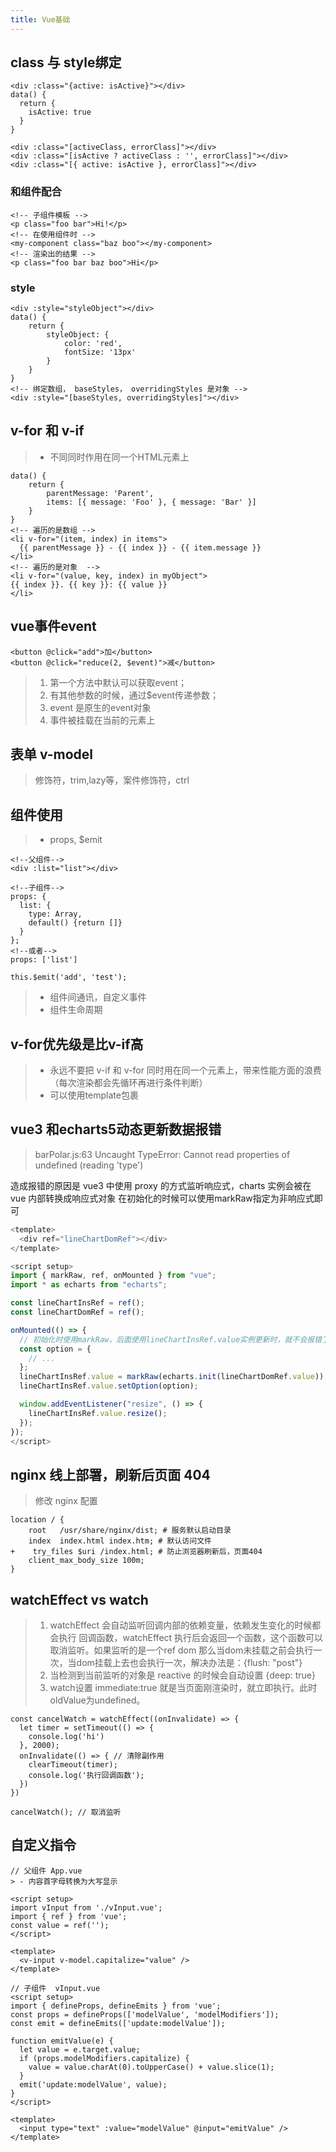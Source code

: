 ```yaml
---
title: Vue基础
---
```


## class 与 style绑定
```vue
<div :class="{active: isActive}"></div>
data() {
  return {
    isActive: true
  }
}

<div :class="[activeClass, errorClass]"></div>
<div :class="[isActive ? activeClass : '', errorClass]"></div>
<div :class="[{ active: isActive }, errorClass]"></div>
```

### 和组件配合
```vue
<!-- 子组件模板 -->
<p class="foo bar">Hi!</p>
<!-- 在使用组件时 -->
<my-component class="baz boo"></my-component>
<!-- 渲染出的结果 -->
<p class="foo bar baz boo">Hi</p>
```
### style
```vue
<div :style="styleObject"></div>
data() {
    return {
        styleObject: {
            color: 'red',
            fontSize: '13px'
        }
    }
}
<!-- 绑定数组， baseStyles， overridingStyles 是对象 -->
<div :style="[baseStyles, overridingStyles]"></div>
```


## v-for 和 v-if
> - 不同同时作用在同一个HTML元素上

```vue
data() {
    return {
        parentMessage: 'Parent',
        items: [{ message: 'Foo' }, { message: 'Bar' }]
    }
}
<!-- 遍历的是数组 -->
<li v-for="(item, index) in items">
  {{ parentMessage }} - {{ index }} - {{ item.message }}
</li>
<!-- 遍历的是对象  -->
<li v-for="(value, key, index) in myObject">
{{ index }}. {{ key }}: {{ value }}
</li>
```

## vue事件event
```vue
<button @click="add">加</button> 
<button @click="reduce(2, $event)">减</button>
```
> 1. 第一个方法中默认可以获取event；
> 2. 有其他参数的时候，通过$event传递参数；
> 3. event 是原生的event对象
> 4. 事件被挂载在当前的元素上

## 表单 v-model
> 修饰符，trim,lazy等，案件修饰符，ctrl

## 组件使用
> - props, $emit
```vue
<!--父组件-->
<div :list="list"></div>

<!--子组件-->
props: {
  list: {
    type: Array,
    default() {return []}
  }    
};
<!--或者-->
props: ['list']
```
```vue
this.$emit('add', 'test');
```
> - 组件间通讯，自定义事件
> - 组件生命周期

## v-for优先级是比v-if高
> - 永远不要把 v-if 和 v-for 同时用在同一个元素上，带来性能方面的浪费（每次渲染都会先循环再进行条件判断）
> - 可以使用template包裹


## vue3 和echarts5动态更新数据报错

> barPolar.js:63 Uncaught TypeError: Cannot read properties of undefined (reading 'type')


造成报错的原因是 vue3 中使用 proxy 的方式监听响应式，charts 实例会被在 vue 内部转换成响应式对象
在初始化的时候可以使用markRaw指定为非响应式即可

```js
<template>
  <div ref="lineChartDomRef"></div>
</template>

<script setup>
import { markRaw, ref, onMounted } from "vue";
import * as echarts from "echarts";

const lineChartInsRef = ref();
const lineChartDomRef = ref();

onMounted(() => {
  // 初始化时使用markRaw，后面使用lineChartInsRef.value实例更新时，就不会报错了
  const option = {
    // ...
  };
  lineChartInsRef.value = markRaw(echarts.init(lineChartDomRef.value));
  lineChartInsRef.value.setOption(option);

  window.addEventListener("resize", () => {
    lineChartInsRef.value.resize();
  });
});
</script>
```

## nginx 线上部署，刷新后页面 404

> 修改 nginx 配置
```shell
location / {
    root   /usr/share/nginx/dist; # 服务默认启动目录
    index  index.html index.htm; # 默认访问文件
+    try_files $uri /index.html; # 防止浏览器刷新后，页面404
    client_max_body_size 100m;
}
```

## watchEffect vs watch
> 1. watchEffect 会自动监听回调内部的依赖变量，依赖发生变化的时候都会执行
回调函数，watchEffect 执行后会返回一个函数，这个函数可以取消监听。如果监听的是一个ref dom
那么当dom未挂载之前会执行一次，当dom挂载上去也会执行一次，解决办法是：{flush: "post"}
> 2. 当检测到当前监听的对象是 reactive 的时候会自动设置 {deep: true} 
> 3. watch设置 immediate:true 就是当页面刚渲染时，就立即执行。此时oldValue为undefined。

```vue
const cancelWatch = watchEffect((onInvalidate) => {
  let timer = setTimeout(() => {
    console.log('hi')
  }, 2000);
  onInvalidate(() => { // 清除副作用
    clearTimeout(timer);
    console.log('执行回调函数');
  })
})

cancelWatch(); // 取消监听
```

## 自定义指令
```vue
// 父组件 App.vue
> - 内容首字母转换为大写显示

<script setup>
import vInput from './vInput.vue';
import { ref } from 'vue';
const value = ref('');
</script>

<template>
  <v-input v-model.capitalize="value" />
</template>

// 子组件  vInput.vue
<script setup>
import { defineProps, defineEmits } from 'vue';
const props = defineProps(['modelValue', 'modelModifiers']);
const emit = defineEmits(['update:modelValue']);

function emitValue(e) {
  let value = e.target.value;
  if (props.modelModifiers.capitalize) {
    value = value.charAt(0).toUpperCase() + value.slice(1);
  }
  emit('update:modelValue', value);
}
</script>

<template>
  <input type="text" :value="modelValue" @input="emitValue" />
</template>
```
